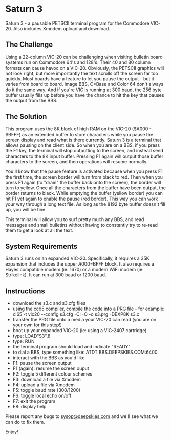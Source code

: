 # Saturn 3
Saturn 3 - a pausable PETSCII terminal program for the Commodore VIC-20. Also includes Xmodem upload and download.

## The Challenge
Using a 22-column VIC-20 can be challenging when visiting bulletin board systems run on Commodore 64's and 128's. Their 40 and 80 column formats can 
cause havoc on a VIC-20. Obviously, the PETSCII graphics will not look right, but more importantly the text scrolls off the screen far too quickly.
Most boards have a feature to let you pause the output - but it varies from board to board. Image BBS, C*Base and Color 64 don't always do it the
same way. And if you're VIC is running at 300 baud, the 256 byte buffer usually fills up before you have the chance to hit the key that pauses the
output from the BBS.  

## The Solution
This program uses the 8K block of high RAM on the VIC-20 ($A000 - $BFFF) as an extended buffer to store characters while you pause the screen 
display and read what is there currently.  Saturn 3 is a terminal that allows pausing on the client side. So when 
you are on a BBS, if you press the F1 key, the terminal will stop outputting to the screen, and instead send characters to the 8K input buffer. 
Pressing F1 again will output those buffer characters to the screen, and then operations will resume normally.  

You'll know that the pause feature is activated because when you press F1 the first time, the screen border will turn from black to red. Then when 
you press F1 again (to "drain" the buffer back onto the screen), the border will turn to yellow. Once all the characters from the buffer have been
output, the border returns to black. While emptying the buffer (yellow border) you can hit F1 yet again to enable the pause (red border). This way
you can work your way through a long text file. As long as the 8192 byte buffer doesn't fill up, you will be fine.

This terminal will allow you to surf pretty much any BBS, and read messages and small bulletins without having to constantly try to re-read them to get a
look at all the text.  

## System Requirements
Saturn 3 runs on an expanded VIC-20. Specifically, it requires a 35K expansion that includes the upper $A000-$BFFF block. It also requires a Hayes compatible 
modem (ie: 1670) or a modern WiFi modem (ie: Strikelink). It can run at 300 baud or 1200 baud.

## Instructions
- download the s3.c and s3.cfg files
- using the cc65 compiler, compile the code into a PRG file - for example:
  cl65 -t vic20 --config s3.cfg -Cl -O -o s3.prg -DEXP8K s3.c
- transfer the PRG file onto a media your VIC-20 can read (you are on your own for this step!)
- boot up your expanded VIC-20 (ie: using a VIC-2407 cartridge)
- type: LOAD"S3",8
- type: RUN
- the terminal program should load and indicate "READY"
- to dial a BBS, type something like: ATDT BBS.DEEPSKIES.COM:6400
- interact with the BBS as you'd like
- F1: pause the screen output
- F1 (again): resume the screen ouput
- F2: toggle 5 different colour schemes
- F3: download a file via Xmodem
- F4: upload a file via Xmodem
- F5: toggle baud rate (300/1200)
- F6: toggle local echo on/off
- F7: exit the program
- F8: display help

Please report any bugs to sysop@deepskies.com and we'll see what we can do to fix them.

Enjoy!
